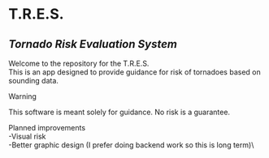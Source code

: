 # T.R.E.S.
## _**T**ornado **R**isk **E**valuation **S**ystem_
Welcome to the repository for the T.R.E.S.\
This is an app designed to provide guidance for risk of tornadoes based on sounding data. 
> [!WARNING]
> This software is meant solely for guidance. No risk is a guarantee.


Planned improvements\
-Visual risk\
-Better graphic design (I prefer doing backend work so this is long term)\

